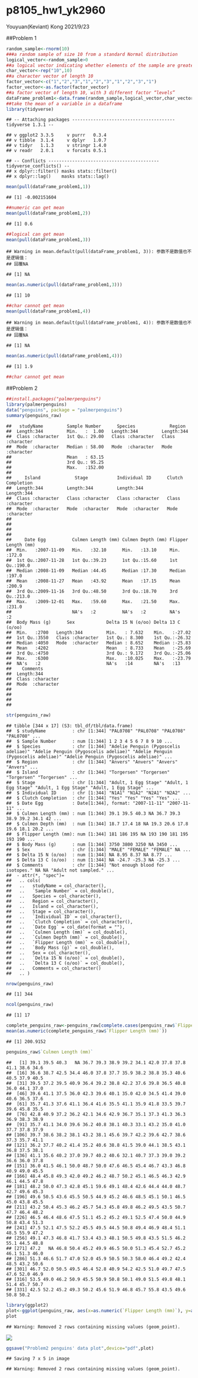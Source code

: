 p8105\_hw1\_yk2960
================
Youyuan(Keviant) Kong
2021/9/23

\#\#Problem 1

``` r
random_sample<-rnorm(10)
###a random sample of size 10 from a standard Normal distribution
logical_vector<-random_sample>0
##a logical vector indicating whether elements of the sample are greater than 0
char_vector<-rep("10",10)
##a character vector of length 10
factor_vector<-c("1","2","3","1","2","3","1","2","3","1")
factor_vector<-as.factor(factor_vector)
##a factor vector of length 10, with 3 different factor “levels”
dataFrame_problem1<-data.frame(random_sample,logical_vector,char_vector,factor_vector)
##take the mean of a variable in a dataframe
library(tidyverse)
```

    ## -- Attaching packages --------------------------------------- tidyverse 1.3.1 --

    ## v ggplot2 3.3.5     v purrr   0.3.4
    ## v tibble  3.1.4     v dplyr   1.0.7
    ## v tidyr   1.1.3     v stringr 1.4.0
    ## v readr   2.0.1     v forcats 0.5.1

    ## -- Conflicts ------------------------------------------ tidyverse_conflicts() --
    ## x dplyr::filter() masks stats::filter()
    ## x dplyr::lag()    masks stats::lag()

``` r
mean(pull(dataFrame_problem1,1))
```

    ## [1] -0.002151604

``` r
##numeric can get mean
mean(pull(dataFrame_problem1,2))
```

    ## [1] 0.6

``` r
##logical can get mean
mean(pull(dataFrame_problem1,3))
```

    ## Warning in mean.default(pull(dataFrame_problem1, 3)): 参数不是数值也不是逻辑值：
    ## 回覆NA

    ## [1] NA

``` r
mean(as.numeric(pull(dataFrame_problem1,3)))
```

    ## [1] 10

``` r
##char cannot get mean
mean(pull(dataFrame_problem1,4))
```

    ## Warning in mean.default(pull(dataFrame_problem1, 4)): 参数不是数值也不是逻辑值：
    ## 回覆NA

    ## [1] NA

``` r
mean(as.numeric(pull(dataFrame_problem1,4)))
```

    ## [1] 1.9

``` r
##char cannot get mean
```

\#\#Problem 2

``` r
##install.packages("palmerpenguins")
library(palmerpenguins)
data("penguins", package = "palmerpenguins")
summary(penguins_raw)
```

    ##   studyName         Sample Number      Species             Region         
    ##  Length:344         Min.   :  1.00   Length:344         Length:344        
    ##  Class :character   1st Qu.: 29.00   Class :character   Class :character  
    ##  Mode  :character   Median : 58.00   Mode  :character   Mode  :character  
    ##                     Mean   : 63.15                                        
    ##                     3rd Qu.: 95.25                                        
    ##                     Max.   :152.00                                        
    ##                                                                           
    ##     Island             Stage           Individual ID      Clutch Completion 
    ##  Length:344         Length:344         Length:344         Length:344        
    ##  Class :character   Class :character   Class :character   Class :character  
    ##  Mode  :character   Mode  :character   Mode  :character   Mode  :character  
    ##                                                                             
    ##                                                                             
    ##                                                                             
    ##                                                                             
    ##     Date Egg          Culmen Length (mm) Culmen Depth (mm) Flipper Length (mm)
    ##  Min.   :2007-11-09   Min.   :32.10      Min.   :13.10     Min.   :172.0      
    ##  1st Qu.:2007-11-28   1st Qu.:39.23      1st Qu.:15.60     1st Qu.:190.0      
    ##  Median :2008-11-09   Median :44.45      Median :17.30     Median :197.0      
    ##  Mean   :2008-11-27   Mean   :43.92      Mean   :17.15     Mean   :200.9      
    ##  3rd Qu.:2009-11-16   3rd Qu.:48.50      3rd Qu.:18.70     3rd Qu.:213.0      
    ##  Max.   :2009-12-01   Max.   :59.60      Max.   :21.50     Max.   :231.0      
    ##                       NA's   :2          NA's   :2         NA's   :2          
    ##  Body Mass (g)      Sex            Delta 15 N (o/oo) Delta 13 C (o/oo)
    ##  Min.   :2700   Length:344         Min.   : 7.632    Min.   :-27.02   
    ##  1st Qu.:3550   Class :character   1st Qu.: 8.300    1st Qu.:-26.32   
    ##  Median :4050   Mode  :character   Median : 8.652    Median :-25.83   
    ##  Mean   :4202                      Mean   : 8.733    Mean   :-25.69   
    ##  3rd Qu.:4750                      3rd Qu.: 9.172    3rd Qu.:-25.06   
    ##  Max.   :6300                      Max.   :10.025    Max.   :-23.79   
    ##  NA's   :2                         NA's   :14        NA's   :13       
    ##    Comments        
    ##  Length:344        
    ##  Class :character  
    ##  Mode  :character  
    ##                    
    ##                    
    ##                    
    ## 

``` r
str(penguins_raw)
```

    ## tibble [344 x 17] (S3: tbl_df/tbl/data.frame)
    ##  $ studyName          : chr [1:344] "PAL0708" "PAL0708" "PAL0708" "PAL0708" ...
    ##  $ Sample Number      : num [1:344] 1 2 3 4 5 6 7 8 9 10 ...
    ##  $ Species            : chr [1:344] "Adelie Penguin (Pygoscelis adeliae)" "Adelie Penguin (Pygoscelis adeliae)" "Adelie Penguin (Pygoscelis adeliae)" "Adelie Penguin (Pygoscelis adeliae)" ...
    ##  $ Region             : chr [1:344] "Anvers" "Anvers" "Anvers" "Anvers" ...
    ##  $ Island             : chr [1:344] "Torgersen" "Torgersen" "Torgersen" "Torgersen" ...
    ##  $ Stage              : chr [1:344] "Adult, 1 Egg Stage" "Adult, 1 Egg Stage" "Adult, 1 Egg Stage" "Adult, 1 Egg Stage" ...
    ##  $ Individual ID      : chr [1:344] "N1A1" "N1A2" "N2A1" "N2A2" ...
    ##  $ Clutch Completion  : chr [1:344] "Yes" "Yes" "Yes" "Yes" ...
    ##  $ Date Egg           : Date[1:344], format: "2007-11-11" "2007-11-11" ...
    ##  $ Culmen Length (mm) : num [1:344] 39.1 39.5 40.3 NA 36.7 39.3 38.9 39.2 34.1 42 ...
    ##  $ Culmen Depth (mm)  : num [1:344] 18.7 17.4 18 NA 19.3 20.6 17.8 19.6 18.1 20.2 ...
    ##  $ Flipper Length (mm): num [1:344] 181 186 195 NA 193 190 181 195 193 190 ...
    ##  $ Body Mass (g)      : num [1:344] 3750 3800 3250 NA 3450 ...
    ##  $ Sex                : chr [1:344] "MALE" "FEMALE" "FEMALE" NA ...
    ##  $ Delta 15 N (o/oo)  : num [1:344] NA 8.95 8.37 NA 8.77 ...
    ##  $ Delta 13 C (o/oo)  : num [1:344] NA -24.7 -25.3 NA -25.3 ...
    ##  $ Comments           : chr [1:344] "Not enough blood for isotopes." NA NA "Adult not sampled." ...
    ##  - attr(*, "spec")=
    ##   .. cols(
    ##   ..   studyName = col_character(),
    ##   ..   `Sample Number` = col_double(),
    ##   ..   Species = col_character(),
    ##   ..   Region = col_character(),
    ##   ..   Island = col_character(),
    ##   ..   Stage = col_character(),
    ##   ..   `Individual ID` = col_character(),
    ##   ..   `Clutch Completion` = col_character(),
    ##   ..   `Date Egg` = col_date(format = ""),
    ##   ..   `Culmen Length (mm)` = col_double(),
    ##   ..   `Culmen Depth (mm)` = col_double(),
    ##   ..   `Flipper Length (mm)` = col_double(),
    ##   ..   `Body Mass (g)` = col_double(),
    ##   ..   Sex = col_character(),
    ##   ..   `Delta 15 N (o/oo)` = col_double(),
    ##   ..   `Delta 13 C (o/oo)` = col_double(),
    ##   ..   Comments = col_character()
    ##   .. )

``` r
nrow(penguins_raw)
```

    ## [1] 344

``` r
ncol(penguins_raw)
```

    ## [1] 17

``` r
complete_penguins_raw<-penguins_raw[complete.cases(penguins_raw$`Flipper Length (mm)`),]
mean(as.numeric(complete_penguins_raw$`Flipper Length (mm)`))
```

    ## [1] 200.9152

``` r
penguins_raw$`Culmen Length (mm)`
```

    ##   [1] 39.1 39.5 40.3   NA 36.7 39.3 38.9 39.2 34.1 42.0 37.8 37.8 41.1 38.6 34.6
    ##  [16] 36.6 38.7 42.5 34.4 46.0 37.8 37.7 35.9 38.2 38.8 35.3 40.6 40.5 37.9 40.5
    ##  [31] 39.5 37.2 39.5 40.9 36.4 39.2 38.8 42.2 37.6 39.8 36.5 40.8 36.0 44.1 37.0
    ##  [46] 39.6 41.1 37.5 36.0 42.3 39.6 40.1 35.0 42.0 34.5 41.4 39.0 40.6 36.5 37.6
    ##  [61] 35.7 41.3 37.6 41.1 36.4 41.6 35.5 41.1 35.9 41.8 33.5 39.7 39.6 45.8 35.5
    ##  [76] 42.8 40.9 37.2 36.2 42.1 34.6 42.9 36.7 35.1 37.3 41.3 36.3 36.9 38.3 38.9
    ##  [91] 35.7 41.1 34.0 39.6 36.2 40.8 38.1 40.3 33.1 43.2 35.0 41.0 37.7 37.8 37.9
    ## [106] 39.7 38.6 38.2 38.1 43.2 38.1 45.6 39.7 42.2 39.6 42.7 38.6 37.3 35.7 41.1
    ## [121] 36.2 37.7 40.2 41.4 35.2 40.6 38.8 41.5 39.0 44.1 38.5 43.1 36.8 37.5 38.1
    ## [136] 41.1 35.6 40.2 37.0 39.7 40.2 40.6 32.1 40.7 37.3 39.0 39.2 36.6 36.0 37.8
    ## [151] 36.0 41.5 46.1 50.0 48.7 50.0 47.6 46.5 45.4 46.7 43.3 46.8 40.9 49.0 45.5
    ## [166] 48.4 45.8 49.3 42.0 49.2 46.2 48.7 50.2 45.1 46.5 46.3 42.9 46.1 44.5 47.8
    ## [181] 48.2 50.0 47.3 42.8 45.1 59.6 49.1 48.4 42.6 44.4 44.0 48.7 42.7 49.6 45.3
    ## [196] 49.6 50.5 43.6 45.5 50.5 44.9 45.2 46.6 48.5 45.1 50.1 46.5 45.0 43.8 45.5
    ## [211] 43.2 50.4 45.3 46.2 45.7 54.3 45.8 49.8 46.2 49.5 43.5 50.7 47.7 46.4 48.2
    ## [226] 46.5 46.4 48.6 47.5 51.1 45.2 45.2 49.1 52.5 47.4 50.0 44.9 50.8 43.4 51.3
    ## [241] 47.5 52.1 47.5 52.2 45.5 49.5 44.5 50.8 49.4 46.9 48.4 51.1 48.5 55.9 47.2
    ## [256] 49.1 47.3 46.8 41.7 53.4 43.3 48.1 50.5 49.8 43.5 51.5 46.2 55.1 44.5 48.8
    ## [271] 47.2   NA 46.8 50.4 45.2 49.9 46.5 50.0 51.3 45.4 52.7 45.2 46.1 51.3 46.0
    ## [286] 51.3 46.6 51.7 47.0 52.0 45.9 50.5 50.3 58.0 46.4 49.2 42.4 48.5 43.2 50.6
    ## [301] 46.7 52.0 50.5 49.5 46.4 52.8 40.9 54.2 42.5 51.0 49.7 47.5 47.6 52.0 46.9
    ## [316] 53.5 49.0 46.2 50.9 45.5 50.9 50.8 50.1 49.0 51.5 49.8 48.1 51.4 45.7 50.7
    ## [331] 42.5 52.2 45.2 49.3 50.2 45.6 51.9 46.8 45.7 55.8 43.5 49.6 50.8 50.2

``` r
library(ggplot2)
plot<-ggplot(penguins_raw, aes(x=as.numeric(`Flipper Length (mm)`), y=as.numeric(`Culmen Length (mm)`),color=Species))+ geom_point(shape=1) 
plot
```

    ## Warning: Removed 2 rows containing missing values (geom_point).

![](p8105_hw1_yk2960_files/figure-gfm/problem%202-1.png)<!-- -->

``` r
ggsave("Problem2 penguins' data plot",device="pdf",plot)
```

    ## Saving 7 x 5 in image

    ## Warning: Removed 2 rows containing missing values (geom_point).
